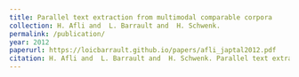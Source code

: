 ```yaml
---
title: Parallel text extraction from multimodal comparable corpora
collection: H. Afli and  L. Barrault and  H. Schwenk.
permalink: /publication/
year: 2012
paperurl: https://loicbarrault.github.io/papers/afli_japtal2012.pdf
citation: H. Afli and  L. Barrault and  H. Schwenk. Parallel text extraction from multimodal comparable corpora, <i> 8th International Conference on Natural Language Processing, JapTAL </i>, 2012
---
```

